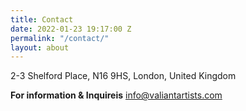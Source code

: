 ```yaml
---
title: Contact
date: 2022-01-23 19:17:00 Z
permalink: "/contact/"
layout: about
---
```


2-3 Shelford Place, N16 9HS, London, United Kingdom

**For information & Inquireis**
info@valiantartists.com

 

 

 

 

 

 